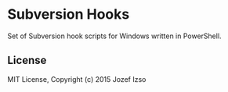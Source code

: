 # Subversion Hooks

Set of Subversion hook scripts for Windows written in PowerShell.


## License

MIT License, Copyright (c) 2015 Jozef Izso

